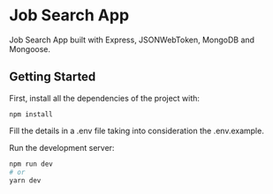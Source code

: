 # Job Search App

Job Search App built with Express, JSONWebToken, MongoDB and Mongoose.

## Getting Started
First, install all the dependencies of the project with:

```
npm install
```

Fill the details in a .env file taking into consideration the .env.example.

Run the development server:
```bash
npm run dev
# or
yarn dev
```
